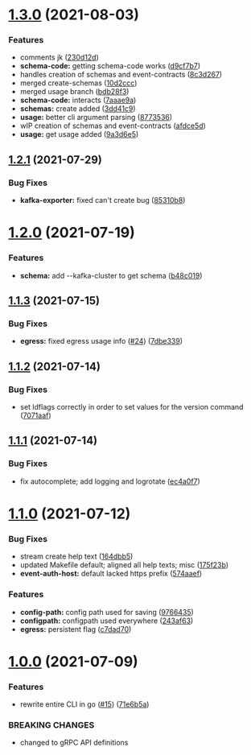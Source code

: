 # [1.3.0](https://github.com/streammachineio/cli/compare/v1.2.1...v1.3.0) (2021-08-03)


### Features

* comments jk ([230d12d](https://github.com/streammachineio/cli/commit/230d12d05b653ba0906ca4d1f4cd2c00a5624cc8))
* **schema-code:** getting schema-code works ([d9cf7b7](https://github.com/streammachineio/cli/commit/d9cf7b7819759ae215b7e2f95c0a6f532510bd53))
* handles creation of schemas and event-contracts ([8c3d267](https://github.com/streammachineio/cli/commit/8c3d26798430a98d79ec425f85af289730e5e119))
* merged create-schemas ([10d2ccc](https://github.com/streammachineio/cli/commit/10d2ccc9a00eb3eff3afcfa20825e7fb7a521de5))
* merged usage branch ([bdb28f3](https://github.com/streammachineio/cli/commit/bdb28f322dbaa1ca221a373e0ce72ca35c6ddc10))
* **schema-code:** interacts ([7aaae9a](https://github.com/streammachineio/cli/commit/7aaae9a540f54c97cdb13b6568a3c86f93e57bc9))
* **schemas:** create added ([3dd41c9](https://github.com/streammachineio/cli/commit/3dd41c907d59066df90e1bc0c392f65ad059d343))
* **usage:** better cli argument parsing ([8773536](https://github.com/streammachineio/cli/commit/8773536d85f7e21e3fbf3cd76650e9b01cd1a5c5))
* wIP creation of schemas  and event-contracts ([afdce5d](https://github.com/streammachineio/cli/commit/afdce5d7e63e0971ad2fa5bf40ebccc1d7532f48))
* **usage:** get usage added ([9a3d6e5](https://github.com/streammachineio/cli/commit/9a3d6e507bf6ac5125936190a4bd8581421d43b9))

## [1.2.1](https://github.com/streammachineio/cli/compare/v1.2.0...v1.2.1) (2021-07-29)


### Bug Fixes

* **kafka-exporter:** fixed can't create bug ([85310b8](https://github.com/streammachineio/cli/commit/85310b8b564cb599697d49091fcb68a0d3c0b2c1))

# [1.2.0](https://github.com/streammachineio/cli/compare/v1.1.3...v1.2.0) (2021-07-19)


### Features

* **schema:** add --kafka-cluster to get schema ([b48c019](https://github.com/streammachineio/cli/commit/b48c01935802b872b3aa6ceb4048d6c719f29740))

## [1.1.3](https://github.com/streammachineio/cli/compare/v1.1.2...v1.1.3) (2021-07-15)


### Bug Fixes

* **egress:** fixed egress usage info ([#24](https://github.com/streammachineio/cli/issues/24)) ([7dbe339](https://github.com/streammachineio/cli/commit/7dbe33968eec094e648c61753ef3d348452b5c7f))

## [1.1.2](https://github.com/streammachineio/cli/compare/v1.1.1...v1.1.2) (2021-07-14)


### Bug Fixes

* set ldflags correctly in order to set values for the version command ([7071aaf](https://github.com/streammachineio/cli/commit/7071aaf686f2ea14fb152938c284a138504c0cc6))

## [1.1.1](https://github.com/streammachineio/cli/compare/v1.1.0...v1.1.1) (2021-07-14)


### Bug Fixes

* fix autocomplete; add logging and logrotate ([ec4a0f7](https://github.com/streammachineio/cli/commit/ec4a0f7872a52985ee5025fb47b745c87458f37d))

# [1.1.0](https://github.com/streammachineio/cli/compare/v1.0.0...v1.1.0) (2021-07-12)


### Bug Fixes

* stream create help text ([164dbb5](https://github.com/streammachineio/cli/commit/164dbb5d157334aef8fb96cd21534ea06c9898f0))
* updated Makefile default; aligned all help texts; misc ([175f23b](https://github.com/streammachineio/cli/commit/175f23be9ebdc4461d2b0589e80decc30de8b836))
* **event-auth-host:** default lacked https prefix ([574aaef](https://github.com/streammachineio/cli/commit/574aaef23a763072f2098fac932d144db821c844))


### Features

* **config-path:** config path used for saving ([9766435](https://github.com/streammachineio/cli/commit/976643566aa21b08283e391f5e16b00c5aec40e0))
* **configpath:** configpath used everywhere ([243af63](https://github.com/streammachineio/cli/commit/243af63e2e822c21a20a25be754f3b0edc09dfbf))
* **egress:** persistent flag ([c7dad70](https://github.com/streammachineio/cli/commit/c7dad70d50e3c95d569a3c8283208397f4334653))

# [1.0.0](https://github.com/streammachineio/cli/compare/v0.4.0...v1.0.0) (2021-07-09)


### Features

* rewrite entire CLI in go ([#15](https://github.com/streammachineio/cli/issues/15)) ([71e6b5a](https://github.com/streammachineio/cli/commit/71e6b5adf7e91391ed89c1bda6fa53750aafb695))


### BREAKING CHANGES

* changed to gRPC API definitions
